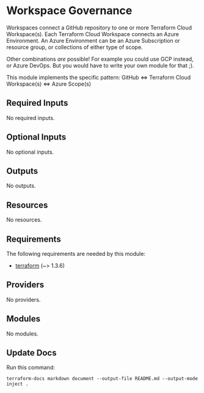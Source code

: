 <!-- BEGIN_TF_DOCS -->
# Workspace Governance

Workspaces connect a GitHub repository to one or more Terraform Cloud Workspace(s).
Each Terraform Cloud Workspace connects an Azure Environment.  An Azure Environment
can be an Azure Subscription or resource group, or collections of either type of scope.

Other combinations _are_ possible!  For example you could use GCP
instead, or Azure DevOps.  But you would have to write your own module for
that ;).

This module implements the specific pattern:
 GitHub <=> Terraform Cloud Workspace(s) <=> Azure Scope(s)

## Required Inputs

No required inputs.

## Optional Inputs

No optional inputs.

## Outputs

No outputs.

## Resources

No resources.

## Requirements

The following requirements are needed by this module:

- <a name="requirement_terraform"></a> [terraform](#requirement\_terraform) (~> 1.3.6)

## Providers

No providers.

## Modules

No modules.

## Update Docs

Run this command:

```
terraform-docs markdown document --output-file README.md --output-mode inject .
```
<!-- END_TF_DOCS -->